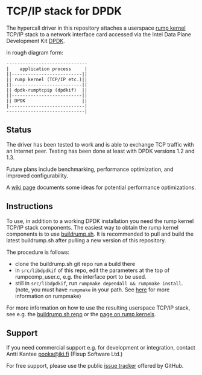 TCP/IP stack for DPDK
=====================

The hypercall driver in this repository attaches a userspace
[rump kernel](http://www.netbsd.org/docs/rump/) TCP/IP
stack to a network interface card accessed via the Intel Data Plane
Development Kit [DPDK](http://dpdk.org/).

in rough diagram form:

	------------------------------
	|    application process     |
	||--------------------------||
	|| rump kernel (TCP/IP etc.)||
	||--------------------------||
	|| dpdk-rumptcpip (dpdkif)  ||
	||--------------------------||
	|| DPDK                     ||
	|----------------------------|
	-----------------------------|


Status
------

The driver has been tested to work and is able to exchange TCP traffic
with an Internet peer.  Testing has been done at least with DPDK versions
1.2 and 1.3.

Future plans include benchmarking, performance optimization, and
improved configurability.

A [wiki page](https://github.com/anttikantee/dpdk-rumptcpip/wiki/Optimizing-performance) documents some ideas for potential performance optimizations.


Instructions
------------

To use, in addition to a working DPDK installation you need the rump
kernel TCP/IP stack components.  The easiest way to obtain the rump
kernel components is to use
[buildrump.sh](https://github.com/anttikantee/buildrump.sh).  It is
recommended to pull and build the latest buildrump.sh after pulling a
new version of this repository.

The procedure is follows:

* clone the buildrump.sh git repo run a build there
* in `src/libdpdkif` of this repo, edit the parameters at the top of
  rumpcomp_user.c, e.g. the interface port to be used.
* still in `src/libdpdkif`, run `rumpmake dependall && rumpmake install`.
  (note, you must have `rumpmake` in your path.  See
  [here](https://github.com/anttikantee/buildrump.sh#tips-for-advanced-users)
  for more information on rumpmake)

For more information on how to use the resulting userspace TCP/IP stack,
see e.g. the [buildrump.sh repo](https://github.com/anttikantee/buildrump.sh)
or the [page on rump kernels](http://www.netbsd.org/docs/rump/).


Support
-------

If you need commercial support e.g. for development or integration, contact
Antti Kantee <pooka@iki.fi> (Fixup Software Ltd.)

For free support, please use the public
[issue tracker](https://github.com/anttikantee/dpdk-rumptcpip/issues)
offered by GitHub.
